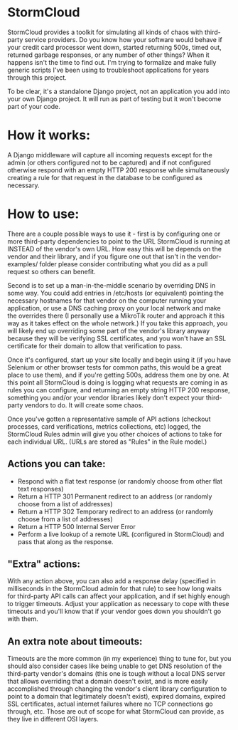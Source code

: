 StormCloud
==========
StormCloud provides a toolkit for simulating all kinds of chaos with third-party service providers. Do you know how your
software would behave if your credit card processor went down, started returning 500s, timed out, returned garbage
responses, or any number of other things? When it happens isn't the time to find out. I'm trying to formalize and make
fully generic scripts I've been using to troubleshoot applications for years through this project.

To be clear, it's a standalone Django project, not an application you add into your own Django project. It will run as
part of testing but it won't become part of your code.

How it works:
=============
A Django middleware will capture all incoming requests except for the admin (or others configured not to be captured)
and if not configured otherwise respond with an empty HTTP 200 response while simultaneously creating a rule for that
request in the database to be configured as necessary.

How to use:
===========
There are a couple possible ways to use it - first is by configuring one or more third-party dependencies to point to
the URL StormCloud is running at INSTEAD of the vendor's own URL. How easy this will be depends on the vendor and their
library, and if you figure one out that isn't in the vendor-examples/ folder please consider contributing what you did
as a pull request so others can benefit.

Second is to set up a man-in-the-middle scenario by overriding DNS in some way. You could add entries in /etc/hosts
(or equivalent) pointing the necessary hostnames for that vendor on the computer running your application, or use a DNS
caching proxy on your local network and make the overrides there (I personally use a MikroTik router and approach it
this way as it takes effect on the whole network.) If you take this approach, you will likely end up overriding some
part of the vendor's library anyway because they will be verifying SSL certificates, and you won't have an SSL
certificate for their domain to allow that verification to pass.

Once it's configured, start up your site locally and begin using it (if you have Selenium or other browser tests for
common paths, this would be a great place to use them), and if you're getting 500s, address them one by one. At this
point all StormCloud is doing is logging what requests are coming in as rules you can configure, and returning an
empty string HTTP 200 response, something you and/or your vendor libraries likely don't expect your third-party vendors
to do. It will create some chaos.

Once you've gotten a representative sample of API actions (checkout processes, card verifications, metrics collections,
etc) logged, the StormCloud Rules admin will give you other choices of actions to take for each individual URL. (URLs
are stored as "Rules" in the Rule model.)


Actions you can take:
---------------------
- Respond with a flat text response (or randomly choose from other flat text responses)
- Return a HTTP 301 Permanent redirect to an address (or randomly choose from a list of addresses)
- Return a HTTP 302 Temporary redirect to an address (or randomly choose from a list of addresses)
- Return a HTTP 500 Internal Server Error
- Perform a live lookup of a remote URL (configured in StormCloud) and pass that along as the response.

"Extra" actions:
----------------
With any action above, you can also add a response delay (specified in milliseconds in the StormCloud admin for that
rule) to see how long waits for third-party API calls can affect your application, and if set highly enough to trigger
timeouts. Adjust your application as necessary to cope with these timeouts and you'll know that if your vendor goes
down you shouldn't go with them.

An extra note about timeouts:
-----------------------------
Timeouts are the more common (in my experience) thing to tune for, but you should also consider cases like being unable
to get DNS resolution of the third-party vendor's domains (this one is tough without a local DNS server that allows
overriding that a domain doesn't exist, and is more easily accomplished through changing the vendor's client library
configuration to point to a domain that legitimately doesn't exist), expired domains, expired SSL certificates, actual
internet failures where no TCP connections go through, etc. Those are out of scope for what StormCloud can provide, as
they live in different OSI layers.
